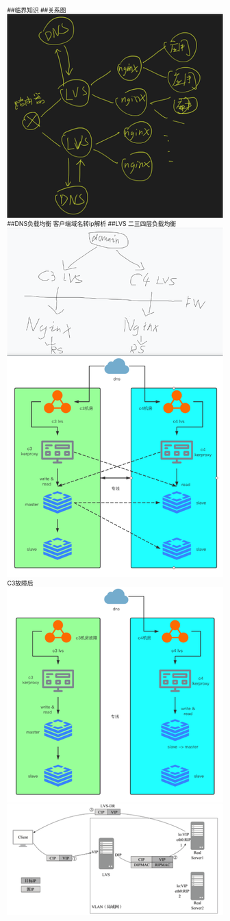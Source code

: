 ##临界知识
##关系图
![](.z_01_分布式_临界知识_负载均衡_三层负载均衡LVS_七层负载均衡nginx_DNS_网关_images/b3825a50.png)
##DNS负载均衡
客户端域名转ip解析
##LVS
二三四层负载均衡
[](https://www.codenong.com/cs106065946/)
![](.z_01_分布式_临界知识_负载均衡_三层负载均衡LVS_七层负载均衡nginx_DNS_网关_images/1f35ef46.png)
![](.z_01_分布式_临界知识_负载均衡_二三四层负载均衡LVS_七层负载均衡nginx_DNS_网关_images/fa520a6a.png)
C3故障后
![](.z_01_分布式_临界知识_负载均衡_二三四层负载均衡LVS_七层负载均衡nginx_DNS_网关_images/c6a8f33f.png)
![](.z_01_分布式_临界知识_负载均衡_二三四层负载均衡LVS_七层负载均衡nginx_DNS_网关_images/0ff6112f.png)
